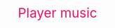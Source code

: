 <p style="font-size:30px; text-align: center; color: #E51567"> 
<svg xmlns="http://www.w3.org/2000/svg" width="20" height="20"
style="color:white" fill="currentColor" class="bi bi-music-note-beamed" viewBox="0 0 16 16">
  <path d="M6 13c0 1.105-1.12 2-2.5 2S1 14.105 1 13s1.12-2 2.5-2 2.5.896 2.5 2m9-2c0 1.105-1.12 2-2.5 2s-2.5-.895-2.5-2 1.12-2 2.5-2 2.5.895 2.5 2"/>
  <path fill-rule="evenodd" d="M14 11V2h1v9zM6 3v10H5V3z"/>
  <path d="M5 2.905a1 1 0 0 1 .9-.995l8-.8a1 1 0 0 1 1.1.995V3L5 4z"/>
</svg> Player music</h1> <svg xmlns="http://www.w3.org/2000/svg" width="20" height="20" style="color:white" fill="currentColor" class="bi bi-music-note-beamed" viewBox="0 0 16 16">
  <path d="M6 13c0 1.105-1.12 2-2.5 2S1 14.105 1 13s1.12-2 2.5-2 2.5.896 2.5 2m9-2c0 1.105-1.12 2-2.5 2s-2.5-.895-2.5-2 1.12-2 2.5-2 2.5.895 2.5 2"/>
  <path fill-rule="evenodd" d="M14 11V2h1v9zM6 3v10H5V3z"/>
  <path d="M5 2.905a1 1 0 0 1 .9-.995l8-.8a1 1 0 0 1 1.1.995V3L5 4z"/>
</svg>


